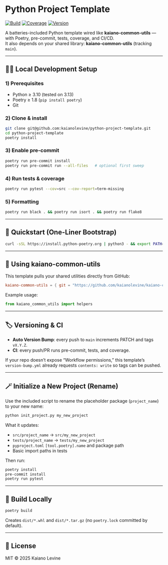 # Python Project Template

[![Build](https://github.com/kaianolevine/python-project-template/actions/workflows/test.yml/badge.svg)](https://github.com/kaianolevine/python-project-template/actions/workflows/test.yml)
[![Coverage](https://img.shields.io/badge/coverage-auto--updated-brightgreen.svg)](https://github.com/kaianolevine/python-project-template)
[![Version](https://img.shields.io/github/v/tag/kaianolevine/python-project-template?label=version)](https://github.com/kaianolevine/python-project-template/releases)

A batteries-included Python template wired like **kaiano-common-utils** — with Poetry, pre-commit, tests, coverage, and CI/CD.  
It also depends on your shared library: **kaiano-common-utils** (tracking `main`).

---

## 🧑‍💻 Local Development Setup

### 1) Prerequisites
- Python ≥ 3.10 (tested on 3.13)
- Poetry ≥ 1.8 (`pip install poetry`)
- Git

### 2) Clone & install
```bash
git clone git@github.com:kaianolevine/python-project-template.git
cd python-project-template
poetry install
```

### 3) Enable pre-commit
```bash
poetry run pre-commit install
poetry run pre-commit run --all-files   # optional first sweep
```

### 4) Run tests & coverage
```bash
poetry run pytest --cov=src --cov-report=term-missing
```

### 5) Formatting
```bash
poetry run black . && poetry run isort . && poetry run flake8
```

---

## 🚀 Quickstart (One-Liner Bootstrap)
```bash
curl -sSL https://install.python-poetry.org | python3 - && export PATH="$HOME/.local/bin:$PATH" && poetry install && poetry run pre-commit install && poetry run pytest --maxfail=1 --disable-warnings -q
```

---

## 🔗 Using kaiano-common-utils
This template pulls your shared utilities directly from GitHub:
```toml
kaiano-common-utils = { git = "https://github.com/kaianolevine/kaiano-common-utils.git", branch = "main" }
```

Example usage:
```python
from kaiano_common_utils import helpers
```

---

## 🏷️ Versioning & CI
- **Auto Version Bump**: every push to `main` increments PATCH and tags `vX.Y.Z`.
- **CI**: every push/PR runs pre-commit, tests, and coverage.

If your repo doesn’t expose “Workflow permissions,” this template’s `version-bump.yml` already requests `contents: write` so tags can be pushed.

---

## 🪄 Initialize a New Project (Rename)
Use the included script to rename the placeholder package (`project_name`) to your new name:
```bash
python init_project.py my_new_project
```

What it updates:
- `src/project_name` → `src/my_new_project`
- `tests/project_name` → `tests/my_new_project`
- `pyproject.toml` `[tool.poetry].name` and package path
- Basic import paths in tests

Then run:
```bash
poetry install
pre-commit install
poetry run pytest
```

---

## 🧱 Build Locally
```bash
poetry build
```
Creates `dist/*.whl` and `dist/*.tar.gz` (no `poetry.lock` committed by default).

---

## 🧾 License
MIT © 2025 Kaiano Levine
